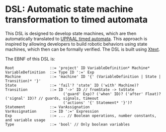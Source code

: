 # DSL: Automatic state machine transformation to timed automata

This DSL is designed to develop state machines, which are then automatically translated to [UPPAAL timed automata](https://uppaal.org/).
This approach is inspired by allowing developers to build robotic behaviors using state machines, which then can be formally verified.
The DSL is built using [Xtext](https://eclipse.dev/Xtext/).

The EBNF of this DSL is:

```
Root                ::= 'project' ID VariableDefinition* Machine*
VariableDefinition  ::= Type ID ':=' Exp
Machine             ::= 'machine' ID '{' (VariableDefinition | State | Transition)* '}'
State               ::= 'fail'? 'state' ID ('with' Machine)?
Transition          ::=	ID '->' ID // fromState -> toState
                          ('guard' Exp)? ('when' ID)? ('after' Float)? ('signal' ID)? // guards, signals, timeout
                          ('actions' '{' Statement* '}')?
Statement           ::= VarAssignation
VarAssignation      ::= ID ':=' Expression
Exp                 ::= ... // Boolean operations, number constants, and variable usage
Type                ::= 'bool' // Only boolean variables
```
